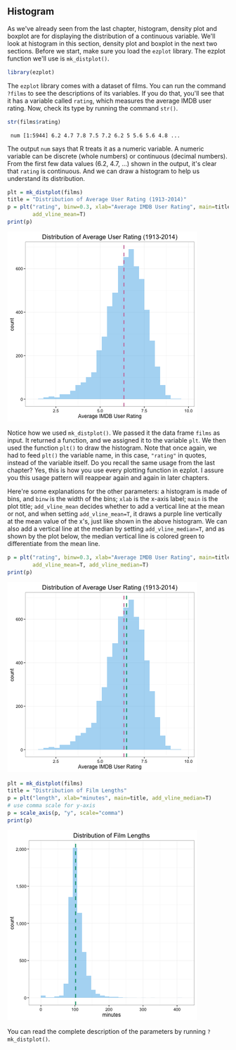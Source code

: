 ## Histogram

As we've already seen from the last chapter, histogram, density plot and boxplot are for displaying the distribution of a continuous variable. We'll look at histogram in this section, density plot and boxplot in the next two sections. Before we start, make sure you load the `ezplot` library. The ezplot function we'll use is `mk_distplot()`.

```r
library(ezplot)
```

The `ezplot` library comes with a dataset of films. You can run the command `?films` to see the descriptions of its variables. If you do that, you'll see that it has a variable called `rating`, which measures the average IMDB user rating. Now, check its type by running the command `str()`.

```r
str(films$rating)
```

```
 num [1:5944] 6.2 4.7 7.8 7.5 7.2 6.2 5 5.6 5.6 4.8 ...
```

The output `num` says that R treats it as a numeric variable. A numeric variable can be discrete (whole numbers) or continuous (decimal numbers). From the first few data values (6.2, 4.7, ...) shown in the output, it's clear that `rating` is continuous. And we can draw a histogram to help us understand its distribution.

```r
plt = mk_distplot(films)
title = "Distribution of Average User Rating (1913-2014)"
p = plt("rating", binw=0.3, xlab="Average IMDB User Rating", main=title,
        add_vline_mean=T) 
print(p)
```

![Average Ratings Distribution](images/dist_rating_1-1.png) 

Notice how we used `mk_distplot()`. We passed it the data frame `films` as input. It returned a function, and we assigned it to the variable `plt`. We then used the function `plt()` to draw the histogram. Note that once again, we had to feed `plt()` the variable name, in this case, `"rating"` in quotes, instead of the variable itself. Do you recall the same usage from the last chapter? Yes, this is how you use every plotting function in ezplot. I assure you this usage pattern will reappear again and again in later chapters. 

Here're some explanations for the other parameters: a histogram is made of bins, and `binw` is the width of the bins; `xlab` is the x-axis label; `main` is the plot title; `add_vline_mean` decides whether to add a vertical line at the mean or not, and when setting `add_vline_mean=T`, it draws a purple line vertically at the mean value of the x's, just like shown in the above histogram. We can also add a vertical line at the median by setting `add_vline_median=T`, and as shown by the plot below, the median vertical line is colored green to differentiate from the mean line.


```r
p = plt("rating", binw=0.3, xlab="Average IMDB User Rating", main=title,
        add_vline_mean=T, add_vline_median=T) 
print(p)
```

![Average Ratings Distribution](images/dist_rating_2-1.png) 




```r
plt = mk_distplot(films)
title = "Distribution of Film Lengths"
p = plt("length", xlab="minutes", main=title, add_vline_median=T)
# use comma scale for y-axis
p = scale_axis(p, "y", scale="comma")
print(p)
```

![Distribution of Lengths](images/dist_length-1.png) 


You can read the complete description of the parameters by running `?mk_distplot()`.
